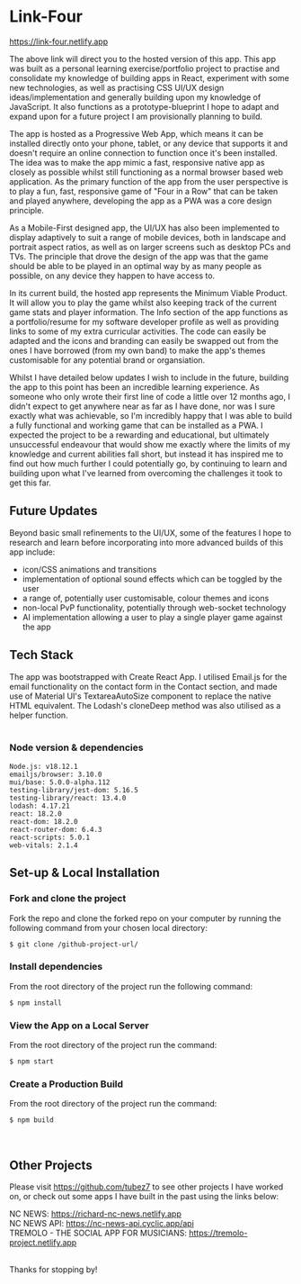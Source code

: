 # Link-Four

https://link-four.netlify.app

The above link will direct you to the hosted version of this app. This app was built as a personal learning exercise/portfolio project to practise and consolidate my knowledge of building apps in React, experiment with some new technologies, as well as practising CSS UI/UX design ideas/implementation and generally building upon my knowledge of JavaScript. It also functions as a prototype-blueprint I hope to adapt and expand upon for a future project I am provisionally planning to build.

The app is hosted as a Progressive Web App, which means it can be installed directly onto your phone, tablet, or any device that supports it and doesn't require an online connection to function once it's been installed. The idea was to make the app mimic a fast, responsive native app as closely as possible whilst still functioning as a normal browser based web application. As the primary function of the app from the user perspective is to play a fun, fast, responsive game of "Four in a Row" that can be taken and played anywhere, developing the app as a PWA was a core design principle.

As a Mobile-First designed app, the UI/UX has also been implemented to display adaptively to suit a range of mobile devices, both in landscape and portrait aspect ratios, as well as on larger screens such as desktop PCs and TVs. The principle that drove the design of the app was that the game should be able to be played in an optimal way by as many people as possible, on any device they happen to have access to.

In its current build, the hosted app represents the Minimum Viable Product. It will allow you to play the game whilst also keeping track of the current game stats and player information. The Info section of the app functions as a portfolio/resume for my software developer profile as well as providing links to some of my extra curricular activities. The code can easily be adapted and the icons and branding can easily be swapped out from the ones I have borrowed (from my own band) to make the app's themes customisable for any potential brand or organsiation.

Whilst I have detailed below updates I wish to include in the future, building the app to this point has been an incredible learning experience. As someone who only wrote their first line of code a little over 12 months ago, I didn't expect to get anywhere near as far as I have done, nor was I sure exactly what was achievable, so I'm incredibly happy that I was able to build a fully functional and working game that can be installed as a PWA. I expected the project to be a rewarding and educational, but ultimately unsuccessful endeavour that would show me exactly where the limits of my knowledge and current abilities fall short, but instead it has inspired me to find out how much further I could potentially go, by continuing to learn and building upon what I've learned from overcoming the challenges it took to get this far. 


## Future Updates
Beyond basic small refinements to the UI/UX, some of the features I hope to research and learn before incorporating into more advanced builds of this app include:
 - icon/CSS animations and transitions
 - implementation of optional sound effects which can be toggled by the user
 - a range of, potentially user customisable, colour themes and icons
 - non-local PvP functionality, potentially through web-socket technology
 - AI implementation allowing a user to play a single player game against the app


## Tech Stack
The app was bootstrapped with Create React App. I utilised Email.js for the email functionality on the contact form in the Contact section, and made use of Material UI's TextareaAutoSize component to replace the native HTML equivalent. The Lodash's cloneDeep method was also utilised as a helper function.
<br>
<br>

### Node version & dependencies
```
Node.js: v18.12.1
emailjs/browser: 3.10.0
mui/base: 5.0.0-alpha.112
testing-library/jest-dom: 5.16.5
testing-library/react: 13.4.0
lodash: 4.17.21
react: 18.2.0
react-dom: 18.2.0
react-router-dom: 6.4.3
react-scripts: 5.0.1
web-vitals: 2.1.4
```

## Set-up & Local Installation 

### Fork and clone the project
Fork the repo and clone the forked repo on your computer by running the following command from your chosen local directory:
```
$ git clone /github-project-url/
``` 

### Install dependencies
From the root directory of the project run the following command: 
```
$ npm install
``` 

### View the App on a Local Server
From the root directory of the project run the command:
```
$ npm start
``` 

### Create a Production Build
From the root directory of the project run the command:
```
$ npm build
``` 
<br>

## Other Projects

Please visit https://github.com/tubez7 to see other projects I have worked on, or check out some apps I have built in the past using the links below:

NC NEWS: https://richard-nc-news.netlify.app \
NC NEWS API: https://nc-news-api.cyclic.app/api \
TREMOLO - THE SOCIAL APP FOR MUSICIANS: https://tremolo-project.netlify.app

 \
Thanks for stopping by! 


